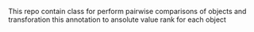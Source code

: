This repo contain class for perform pairwise comparisons of objects and
transforation this annotation to ansolute value rank for each object
